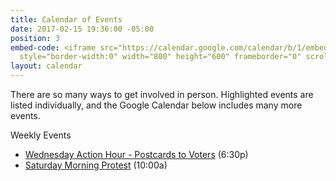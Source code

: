 ```yaml
---
title: Calendar of Events
date: 2017-02-15 19:36:00 -05:00
position: 3
embed-code: <iframe src="https://calendar.google.com/calendar/b/1/embed?height=600&amp;wkst=1&amp;bgcolor=%23FFFFFF&amp;src=indivisible.andover%40gmail.com&amp;color=%232952A3&amp;src=en.usa%23holiday%40group.v.calendar.google.com&amp;color=%23333333&amp;src=4v93cf4smu8mlggqsokrqtrrs4%40group.calendar.google.com&amp;color=%23182C57&amp;ctz=America%2FNew_York"
  style="border-width:0" width="800" height="600" frameborder="0" scrolling="no"></iframe>
layout: calendar
---
```


There are so many ways to get involved in person. Highlighted events are listed individually, and the Google Calendar below includes many more events.

Weekly Events
* [Wednesday Action Hour - Postcards to Voters](https://bit.ly/2JSX4QO) (6:30p)
* [Saturday Morning Protest](https://bit.ly/2LOHo2I) (10:00a)